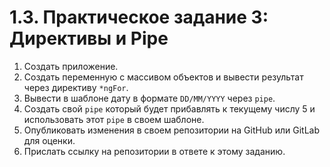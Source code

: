 # 1.3. Практическое задание 3: Директивы и Pipe

1. Создать приложение.
2. Создать переменную с массивом объектов и вывести результат через директиву `*ngFor`.
3. Вывести в шаблоне дату в формате `DD/MM/YYYY` через `pipe`.
4. Создать свой `pipe` который будет прибавлять к текущему числу 5 и использовать этот `pipe` в своем шаблоне.
5. Опубликовать изменения в своем репозитории на GitHub или GitLab для оценки.
6. Прислать ссылку на репозитории в ответе к этому заданию.
